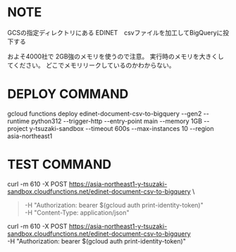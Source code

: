 # NOTE

GCSの指定ディレクトリにある EDINET　csvファイルを加工してBigQueryに投下する

およそ4000社で 2GB強のメモリを使うので注意。 実行時のメモリを大きくしてください。
どこでメモリリークしているのかわからない。


# DEPLOY COMMAND
gcloud functions deploy edinet-document-csv-to-bigquery     --gen2     --runtime python312     --trigger-http     --entry-point main     --memory 1GB     --project y-tsuzaki-sandbox   --timeout 600s --max-instances 10   --region asia-northeast1

# TEST COMMAND
 curl -m 610 -X POST https://asia-northeast1-y-tsuzaki-sandbox.cloudfunctions.net/edinet-document-csv-to-bigquery \
> -H "Authorization: bearer $(gcloud auth print-identity-token)" \
> -H "Content-Type: application/json" 

curl -m 610 -X POST https://asia-northeast1-y-tsuzaki-sandbox.cloudfunctions.net/edinet-document-csv-to-bigquery \
-H "Authorization: bearer $(gcloud auth print-identity-token)"
